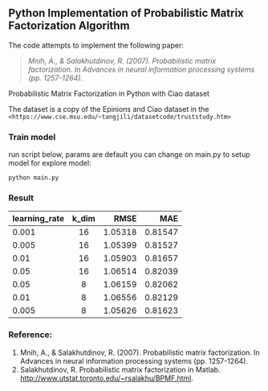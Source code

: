 ## Python Implementation of Probabilistic Matrix Factorization Algorithm 

The code attempts to implement the following paper:

> *Mnih, A., & Salakhutdinov, R. (2007). Probabilistic matrix factorization. In Advances in neural information processing systems (pp. 1257-1264).*

Probabilistic Matrix Factorization in Python with Ciao dataset


The dataset is a copy of the Epinions and Ciao
dataset in the `<https://www.cse.msu.edu/~tangjili/datasetcode/truststudy.htm>`

### Train model
run script below, params are default you can change on main.py to setup model for explore model:
```
python main.py
```

### Result
| learning_rate|k_dim | RMSE | MAE|
|----------|:----------:|------:|------:|
| 0.001     |  16 | 1.05318 |0.81547|
| 0.005     |  16 | 1.05399 |0.81527|
| 0.01     |  16 | 1.05903 |0.81657|
| 0.05     |  16 | 1.06514 |0.82039|
| 0.05     |  8 | 1.06159 |0.82062|
| 0.01     |  8 | 1.06556 |0.82129|
| 0.005     |  8 | 1.05626 |0.81623|

### Reference:  
1. Mnih, A., & Salakhutdinov, R. (2007). Probabilistic matrix factorization. In Advances in neural information processing systems (pp. 1257-1264).  
2. Salakhutdinov, R. Probabilistic matrix factorization in Matlab. http://www.utstat.toronto.edu/~rsalakhu/BPMF.html.  
